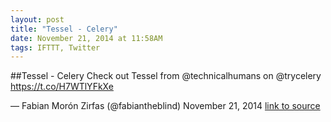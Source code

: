 ```yaml
---
layout: post
title: "Tessel - Celery"
date: November 21, 2014 at 11:58AM
tags: IFTTT, Twitter
---
```

##Tessel - Celery
Check out Tessel from @technicalhumans on @trycelery https://t.co/H7WTlYFkXe

— Fabian Morón Zirfas (@fabiantheblind) November 21, 2014
[link to source](http://ift.tt/1uiiYx2) 
